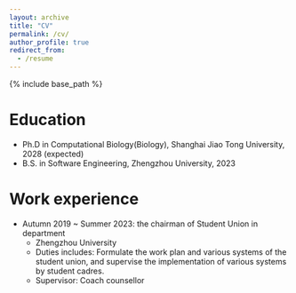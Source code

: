 ```yaml
---
layout: archive
title: "CV"
permalink: /cv/
author_profile: true
redirect_from:
  - /resume
---
```


{% include base_path %}

Education
======
* Ph.D in Computational Biology(Biology), Shanghai Jiao Tong University, 2028 (expected)
* B.S. in Software Engineering, Zhengzhou University, 2023

Work experience
======
* Autumn 2019 ~ Summer 2023: the chairman of Student Union in department
  * Zhengzhou University
  * Duties includes: Formulate the work plan and various systems of the student union, and supervise the implementation of various systems by student cadres.
  * Supervisor: Coach counsellor
